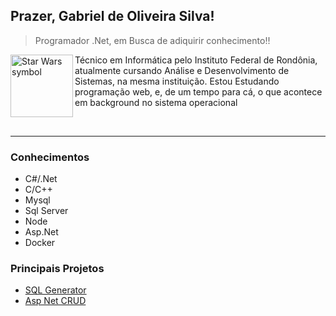 ## Prazer, Gabriel de Oliveira Silva! 
> Programador .Net, em Busca de adiquirir conhecimento!!


<picture>
  <source media="(prefers-color-scheme: dark)" srcset="https://i.imgur.com/ocjTpKz.png">
  <source media="(prefers-color-scheme: light)" srcset="https://static.wikia.nocookie.net/starwars/images/7/71/Redstarbird.svg/revision/latest?cb=20080228205026">
  <img align="left" alt="Star Wars symbol" src="https://i.imgur.com/ocjTpKz.png" width="100">
</picture>

Técnico em Informática pelo Instituto Federal de Rondônia, atualmente cursando Análise e Desenvolvimento de Sistemas, na mesma instituição. Estou Estudando programação web, e, de um tempo para cá, o que acontece em background no sistema operacional

<br clear="left">




---

### Conhecimentos
- C#/.Net
- C/C++
- Mysql
- Sql Server
- Node
- Asp.Net
- Docker
### Principais Projetos
- [SQL Generator](https://github.com/GabrielOlisil/InsertGeneration)
- [Asp Net CRUD](https://github.com/GabrielOlisil/AspNetRazorCrud)

